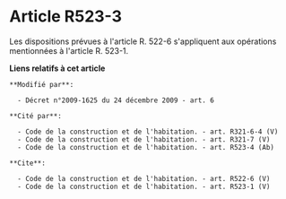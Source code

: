 # Article R523-3

Les dispositions prévues à l'article R. 522-6 s'appliquent aux opérations mentionnées à l'article R. 523-1.

**Liens relatifs à cet article**

	**Modifié par**:

	  - Décret n°2009-1625 du 24 décembre 2009 - art. 6

	**Cité par**:

	  - Code de la construction et de l'habitation. - art. R321-6-4 (V)
	  - Code de la construction et de l'habitation. - art. R321-7 (V)
	  - Code de la construction et de l'habitation. - art. R523-4 (Ab)

	**Cite**:

	  - Code de la construction et de l'habitation. - art. R522-6 (V)
	  - Code de la construction et de l'habitation. - art. R523-1 (V)
